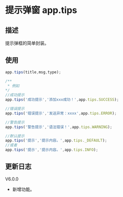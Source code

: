 # 提示弹窗 app.tips

## 描述

提示弹框的简单封装。

## 使用

```javascript
app.tips(title,msg,type);

/**
 * 例如
*/
//成功提示
app.tips('成功提示','添加xxx成功！',app.tips.SUCCESS);

//错误提示
app.tips('错误提示','发送异常：xxxx',app.tips.ERROR);

//警告提示
app.tips('警告提示','语法错误！',app.tips.WARNING);

//默认提示
app.tips('提示','提示内容。',app.tips._DEFAULT);
//或者
app.tips('提示','提示内容。',app.tips.INFO);

```

<!--日志 Start-->

## 更新日志

V6.0.0
- 新增功能。

<!--日志 End-->